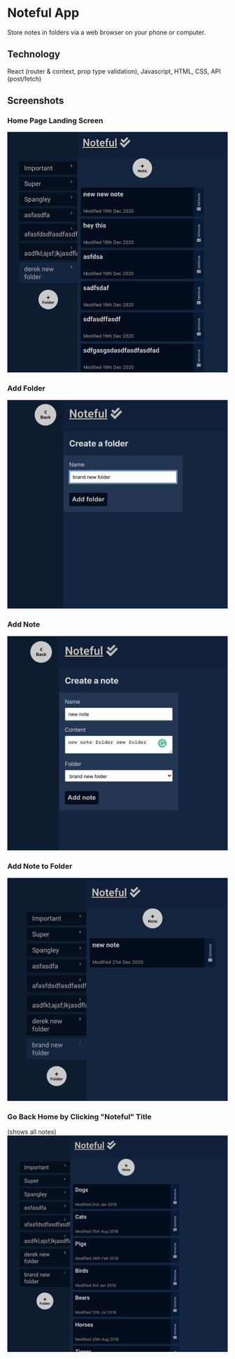 # Noteful App

Store notes in folders via a web browser on your phone or computer.

## Technology

React (router & context, prop type validation), Javascript, HTML, CSS, API (post/fetch)

## Screenshots

### Home Page Landing Screen
![home](images/1-home.png)

### Add Folder
![addfolder](images/2-addfolder.png)

### Add Note
![addnote](images/3-addnote.png)

### Add Note to Folder
![noteInFolder](images/4-noteInFolder.png)

### Go Back Home by Clicking "Noteful" Title
(shows all notes)
![backToHome](images/5-backToHome.png)
